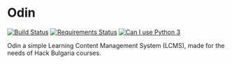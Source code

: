 Odin
====
[![Build Status](https://travis-ci.org/HackBulgaria/Odin.svg?branch=master)](https://travis-ci.org/HackBulgaria/Odin)
[![Requirements Status](https://requires.io/github/HackBulgaria/Odin/requirements.png?branch=master)](https://requires.io/github/HackBulgaria/Odin/requirements/?branch=master)
[![Can I use Python 3](https://caniusepython3.com/check/8a6b348c-e911-401e-9237-606aa0b14afe.svg)](https://caniusepython3.com/check/8a6b348c-e911-401e-9237-606aa0b14afe)

Odin a simple Learning Content Management System (LCMS), made for the needs of Hack Bulgaria courses.
